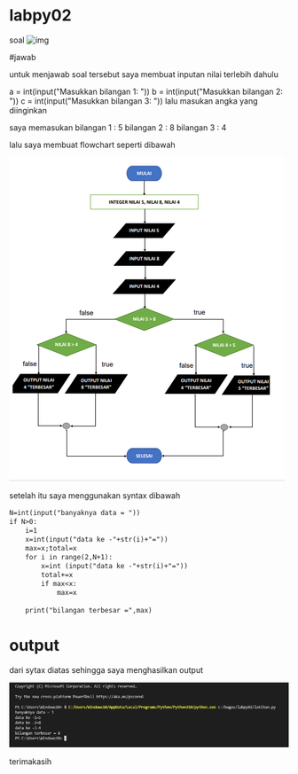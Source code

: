 # labpy02

soal
![img](gambar/output1.png)

#jawab

untuk menjawab soal tersebut saya membuat inputan nilai terlebih dahulu

a = int(input("Masukkan bilangan 1: "))
b = int(input("Masukkan bilangan 2: "))
c = int(input("Masukkan bilangan 3: "))
lalu masukan angka yang diinginkan

saya memasukan bilangan 1 : 5 bilangan 2 : 8 bilangan 3 : 4

lalu saya membuat flowchart seperti dibawah

![img](gambar/output2.png)

setelah itu saya menggunakan syntax dibawah



    N=int(input("banyaknya data = "))
    if N>0:
        i=1
        x=int(input("data ke -"+str(i)+"="))
        max=x;total=x
        for i in range(2,N+1):
            x=int (input("data ke -"+str(i)+"="))
            total+=x
            if max<x:
                max=x

        print("bilangan terbesar =",max)


# output
dari sytax diatas sehingga saya menghasilkan output

![img](gambar/output3.png) 

terimakasih